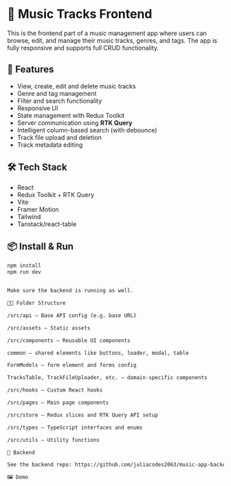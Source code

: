 # 🎵 Music Tracks Frontend

This is the frontend part of a music management app where users can browse, edit, and manage their music tracks, genres, and tags. The app is fully responsive and supports full CRUD functionality.

## 🚀 Features

- View, create, edit and delete music tracks
- Genre and tag management
- Filter and search functionality
- Responsive UI
- State management with Redux Toolkit
- Server communication using **RTK Query**
- Intelligent column-based search (with debounce)
- Track file upload and deletion
- Track metadata editing

## 🛠 Tech Stack

- React
- Redux Toolkit + RTK Query
- Vite
- Framer Motion 
- Tailwind
- Tanstack/react-table

## 📦 Install & Run

```bash
npm install
npm run dev


Make sure the backend is running as well.

📂📂 Folder Structure

/src/api — Base API config (e.g. base URL)

/src/assets — Static assets

/src/components — Reusable UI components

common — shared elements like buttons, loader, modal, table

FormModels — form element and forms config

TracksTable, TrackFileUploader, etc. — domain-specific components

/src/hooks — Custom React hooks

/src/pages — Main page components 

/src/store — Redux slices and RTK Query API setup

/src/types — TypeScript interfaces and enums

/src/utils — Utility functions

🔗 Backend

See the backend repo: https://github.com/juliacodes2063/music-app-backend

🖼 Demo



